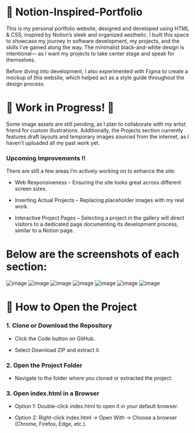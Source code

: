 # 📓 Notion-Inspired-Portfolio

This is my personal portfolio website, designed and developed using HTML & CSS, inspired by Notion’s sleek and organized aesthetic. I built this space to showcase my journey in software development, my projects, and the skills I’ve gained along the way. The minimalist black-and-white design is intentional— as I want my projects to take center stage and speak for themselves.

Before diving into development, I also experimented with Figma to create a mockup of this website, which helped act as a style guide throughout the design process.

# 🚧 Work in Progress! 🚧

Some image assets are still pending, as I plan to collaborate with my artist friend for custom illustrations. Additionally, the Projects section currently features draft layouts and temporary images sourced from the internet, as I haven’t uploaded all my past work yet. 


### Upcoming Improvements !!
There are still a few areas I’m actively working on to enhance the site:

- Web Responsiveness – Ensuring the site looks great across different screen sizes.

- Inserting Actual Projects – Replacing placeholder images with my real work.

- Interactive Project Pages – Selecting a project in the gallery will direct visitors to a dedicated page documenting its development process, similar to a Notion page.
  

# Below are the screenshots of each section:

![image](https://github.com/user-attachments/assets/5e751685-a820-46fc-9ca8-07296b6e114d)
![image](https://github.com/user-attachments/assets/3c86f7fc-490b-4572-ba04-89ed87971ef1)
![image](https://github.com/user-attachments/assets/28d8d7eb-8143-40cc-a56d-24c9e1bc504c)
![image](https://github.com/user-attachments/assets/4cde95a2-7609-49ea-a3b6-f9938ee3fb6b)
![image](https://github.com/user-attachments/assets/7cd7d7c1-53a1-4012-9cd4-91f6b7939416)
![image](https://github.com/user-attachments/assets/9a08d667-f39c-4c54-8bf6-4ce18c114981)
![image](https://github.com/user-attachments/assets/709ef439-3b92-473d-9fe0-fbfbd95c6056)


# 📌 How to Open the Project

### 1. Clone or Download the Repository 

- Click the Code button on GitHub.

- Select Download ZIP and extract it.

### 2. Open the Project Folder

- Navigate to the folder where you cloned or extracted the project.

### 3. Open index.html in a Browser

- Option 1: Double-click index.html to open it in your default browser.

- Option 2: Right-click index.html → Open With → Choose a browser (Chrome, Firefox, Edge, etc.).
